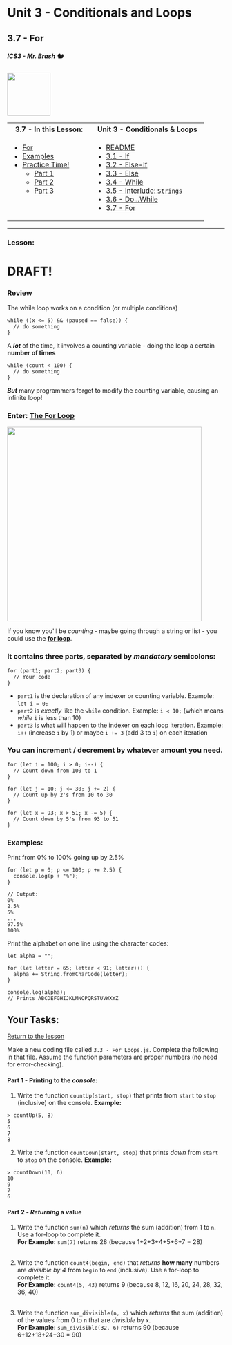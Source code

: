 # Unit 3 - Conditionals and Loops

## 3.7 - For

##### ICS3 - Mr. Brash 🐿️

<img src="../images/cs.png" width="100px">

<table>
<tr>
<th>3.7 - In this Lesson:</th>
<th>Unit 3 - Conditionals & Loops</th>
</tr>
<tr>
<td td valign="top" style="height: 100px;padding-right:50px">

- [For](#lesson)
- [Examples](#examples)
- [Practice Time!](#practice-time)
    - [Part 1](#part-1---is_number)
    - [Part 2](#part-2---validate)
    - [Part 3](#part-3---guess)
    
</td>
<td td valign="top" style="height: 100px;padding-right:50px">

- [README](../../README.md)
- [3.1 - If](../1%20-%20Conditionals/1%20-%20IF.md)
- [3.2 - Else-If](../1%20-%20Conditionals/2%20-%20Else-If.md)
- [3.3 - Else](../1%20-%20Conditionals/3%20-%20Else.md)
- [3.4 - While](./4%20-%20While.md)
- [3.5 - Interlude: `Strings`](./5%20-%20Interlude_Strings.md)
- [3.6 - Do...While](./6%20-%20Do-While.md)
- [3.7 - For](./7%20-%20For.md)

</td></tr></table>

---

### Lesson:

# DRAFT!

### Review
The while loop works on a condition (or multiple conditions)
```JS
while ((x <= 5) && (paused == false)) {   
  // do something
}
```

A **_lot_** of the time, it involves a counting variable - doing the loop a certain **number of times**
```JS
while (count < 100) {
  // do something
}
```
**_But_** many programmers forget to modify the counting variable, causing an infinite loop!

### Enter: [The For Loop](https://cs.brash.ca/unit-3/loops/for-loop)

[<img src="https://gist.github.com/assets/25152375/0305903d-ae6c-4fd4-a281-88d6e611a264" width="450px">](https://cs.brash.ca/unit-3/loops/for-loop)


If you know you'll be _counting_ - maybe going through a string or list - you could use the **[for loop](https://cs.brash.ca/unit-3/loops/for-loop)**. 

### It contains three parts, separated by _mandatory_ semicolons:
```JS
for (part1; part2; part3) { 
  // Your code
}
```
- `part1` is the declaration of any indexer or counting variable. Example: `let i = 0;`
- `part2` is _exactly_ like the `while` condition. Example: `i < 10;` (which means _while_ `i` is less than 10)
- `part3` is what will happen to the indexer on each loop iteration. Example: `i++` (increase `i` by 1) or maybe `i += 3` (add 3 to `i`) on each iteration

### You can increment / decrement by whatever amount you need.
```JS
for (let i = 100; i > 0; i--) {
  // Count down from 100 to 1
}

for (let j = 10; j <= 30; j += 2) {
  // Count up by 2's from 10 to 30
}

for (let x = 93; x > 51; x -= 5) {
  // Count down by 5's from 93 to 51
}
```

### Examples:

Print from 0% to 100% going up by 2.5%
```JS
for (let p = 0; p <= 100; p += 2.5) {
  console.log(p + "%");
}

// Output:
0%
2.5%
5%
...
97.5%
100%
```

Print the alphabet on one line using the character codes:
```JS
let alpha = "";

for (let letter = 65; letter < 91; letter++) {
  alpha += String.fromCharCode(letter);
}

console.log(alpha);
// Prints ABCDEFGHIJKLMNOPQRSTUVWXYZ
```

## Your Tasks:

[Return to the lesson](#34---for-loops)

Make a new coding file called `3.3 - For Loops.js`. Complete the following in that file. Assume the function parameters are proper numbers (no need for error-checking).

#### Part 1 - Printing to the _console_:
1. Write the function `countUp(start, stop)` that prints from `start` to `stop` (inclusive) on the console. **Example:**
  ```JS
  > countUp(5, 8)
  5
  6
  7
  8
  ```
2. Write the function `countDown(start, stop)` that prints _down_ from `start` to `stop` on the console. **Example:**
  ```JS
  > countDown(10, 6)
  10
  9
  7
  6
  ```

#### Part 2 - _Returning_ a value
1. Write the function `sum(n)` which _returns_ the sum (addition) from 1 to `n`. Use a for-loop to complete it.<br>**For Example:** `sum(7)` returns 28 (because 1+2+3+4+5+6+7 = 28)<br><br>
   
2. Write the function `count4(begin, end)` that _returns_ **how many** numbers are _divisible by 4_ from `begin` to `end` (inclusive). Use a for-loop to complete it.<br>**For Example:** `count4(5, 43)` returns 9 (because 8, 12, 16, 20, 24, 28, 32, 36, 40)<br><br>
   
3. Write the function `sum_divisible(n, x)` which _returns_ the sum (addition) of the values from 0 to `n` that are _divisible_ by `x`.<br>**For Example:** `sum_divisible(32, 6)` returns 90 (because 6+12+18+24+30 = 90)


<br><br>



